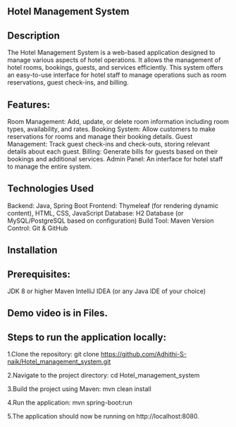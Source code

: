 ## Hotel Management System
## Description
  The Hotel Management System is a web-based application designed to manage various aspects of hotel operations. It allows the management of hotel rooms, bookings, guests, and services efficiently. This system offers an easy-to-use interface for hotel staff to manage operations such as room reservations, guest check-ins, and billing.

## Features:
  Room Management: Add, update, or delete room information including room types, availability, and rates.
  Booking System: Allow customers to make reservations for rooms and manage their booking details.
  Guest Management: Track guest check-ins and check-outs, storing relevant details about each guest.
  Billing: Generate bills for guests based on their bookings and additional services.
  Admin Panel: An interface for hotel staff to manage the entire system.

## Technologies Used
  Backend: Java, Spring Boot
  Frontend: Thymeleaf (for rendering dynamic content), HTML, CSS, JavaScript
  Database: H2 Database (or MySQL/PostgreSQL based on configuration)
  Build Tool: Maven
  Version Control: Git & GitHub

## Installation
  ## Prerequisites:
  JDK 8 or higher
  Maven
  IntelliJ IDEA (or any Java IDE of your choice)
  
  ## Demo video is in Files.
  
  ## Steps to run the application locally:
  1.Clone the repository:
    git clone https://github.com/Adhithi-S-naik/Hotel_management_system.git
    
  2.Navigate to the project directory:
    cd Hotel_management_system
    
  3.Build the project using Maven:
    mvn clean install

  4.Run the application:
    mvn spring-boot:run
  
  5.The application should now be running on http://localhost:8080.
  

